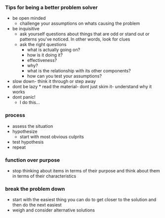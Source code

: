 ### Tips for being a better problem solver
* be open minded
    * challenge your assumptions on whats causing the problem
* be inquisitive
    * ask yourself questions about things that are odd or stand out or patterns you've noticed. In other words, look for clues
    * ask the right questions
        * what is actually going on?
        * how is it doing it?
        * effectiveness?
        * why?
        * what is the relationship with its other components?
        * how can you test your assumptions?
* slow down- think it through or step away
* dont be lazy
        * read the material- dont just skim it- understand why it works
* dont panic! 
    * I do this...
### process
* assess the situation
* hypothesize
    * start with most obvious culprits
* test hypothesis
* repeat

### function over purpose
* stop thinking about items in terms of their purpose and think about them in terms of their characteristics

### break the problem down
* start with the easiest thing you can do to get closer to the solution and then do the next easiest
* weigh and consider alternative solutions

